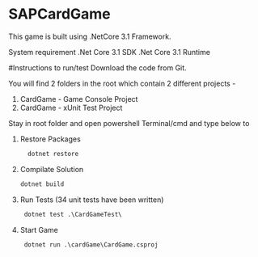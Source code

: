 # SAPCardGame
This  game is built using .NetCore 3.1 Framework.

System requirement 
 .Net Core 3.1 SDK
 .Net Core 3.1 Runtime
 
#Instructions to run/test
Download the code from Git. 

You will find 2 folders in the root which contain 2 different projects - 

 1. CardGame - Game Console Project
 2. CardGame - xUnit Test Project

Stay in root folder and  open powershell Terminal/cmd and type below to

1. Restore Packages <br/>
    ```html
      dotnet restore
    ```
2. Compilate Solution <br/>
     ```html
     dotnet build
     ```
3. Run Tests (34 unit tests have been written) <br/>
    ```html
     dotnet test .\CardGameTest\
     ```
4. Start Game <br/>
    ```html
     dotnet run .\cardGame\CardGame.csproj
    ```

